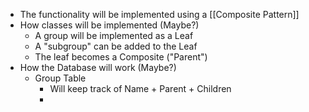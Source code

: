 - The functionality will be implemented using a [[Composite Pattern]]
- How classes will be implemented (Maybe?)
	- A group will be implemented as a Leaf
	- A "subgroup" can be added to the Leaf
	- The leaf becomes a Composite ("Parent")
- How the Database will work (Maybe?)
	- Group Table
		- Will keep track of Name + Parent + Children
		- 